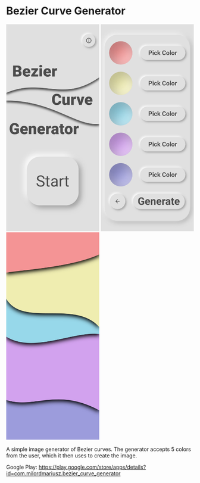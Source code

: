 # Bezier Curve Generator

<p float="left">
  <img src="/ss1.jpg" width="250" />
  <img src="/ss2.jpg" width="250" /> 
  <img src="/ss3.jpg" width="250" />
</p>

A simple image generator of Bezier curves. 
The generator accepts 5 colors from the user, which it then uses to create the image.

Google Play: https://play.google.com/store/apps/details?id=com.milordmariusz.bezier_curve_generator
